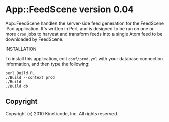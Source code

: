 App::FeedScene version 0.04
===========================

App::FeedScene handles the server-side feed generation for the FeedScene iPad
application. It's written in Perl, and is designed to be run on one or more
`cron` jobs to harvest and transform feeds into a single Atom feed to be
downloaded by FeedScene.

INSTALLATION

To install this application, edit `conf/prod.yml` with your database connection
information, and then type the following:

    perl Build.PL
    ./Build --context prod
    ./Build
    ./Build db

Copyright
---------

Copyright (c) 2010 Kineticode, Inc. All rights reserved.
